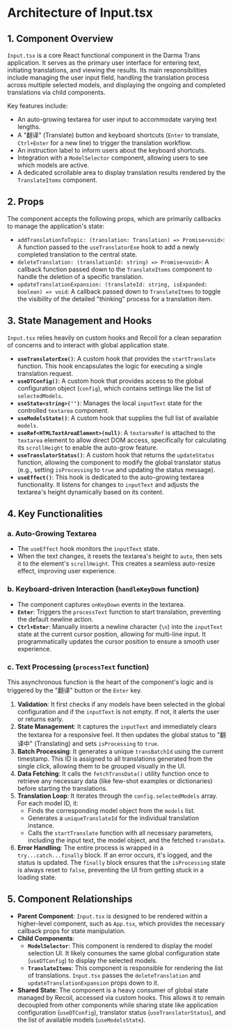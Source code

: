 # Architecture of Input.tsx

## 1. Component Overview
`Input.tsx` is a core React functional component in the Darma Trans application. It serves as the primary user interface for entering text, initiating translations, and viewing the results. Its main responsibilities include managing the user input field, handling the translation process across multiple selected models, and displaying the ongoing and completed translations via child components.

Key features include:
- An auto-growing textarea for user input to accommodate varying text lengths.
- A "翻译" (Translate) button and keyboard shortcuts (`Enter` to translate, `Ctrl+Enter` for a new line) to trigger the translation workflow.
- An instruction label to inform users about the keyboard shortcuts.
- Integration with a `ModelSelector` component, allowing users to see which models are active.
- A dedicated scrollable area to display translation results rendered by the `TranslateItems` component.

## 2. Props
The component accepts the following props, which are primarily callbacks to manage the application's state:
- `addTranslationToTopic: (translation: Translation) => Promise<void>`: A function passed to the `useTranslatorExe` hook to add a newly completed translation to the central state.
- `deleteTranslation: (translationId: string) => Promise<void>`: A callback function passed down to the `TranslateItems` component to handle the deletion of a specific translation.
- `updateTranslationExpansion: (translateId: string, isExpanded: boolean) => void`: A callback passed down to `TranslateItems` to toggle the visibility of the detailed "thinking" process for a translation item.

## 3. State Management and Hooks
`Input.tsx` relies heavily on custom hooks and Recoil for a clean separation of concerns and to interact with global application state.

- **`useTranslatorExe()`**: A custom hook that provides the `startTranslate` function. This hook encapsulates the logic for executing a single translation request.
- **`useDTConfig()`**: A custom hook that provides access to the global configuration object (`config`), which contains settings like the list of `selectedModels`.
- **`useState<string>('')`**: Manages the local `inputText` state for the controlled `textarea` component.
- **`useModelsState()`**: A custom hook that supplies the full list of available `models`.
- **`useRef<HTMLTextAreaElement>(null)`**: A `textareaRef` is attached to the `textarea` element to allow direct DOM access, specifically for calculating its `scrollHeight` to enable the auto-grow feature.
- **`useTranslatorStatus()`**: A custom hook that returns the `updateStatus` function, allowing the component to modify the global translator status (e.g., setting `isProcessing` to `true` and updating the status message).
- **`useEffect()`**: This hook is dedicated to the auto-growing textarea functionality. It listens for changes to `inputText` and adjusts the textarea's height dynamically based on its content.

## 4. Key Functionalities

### a. Auto-Growing Textarea
- The `useEffect` hook monitors the `inputText` state.
- When the text changes, it resets the textarea's height to `auto`, then sets it to the element's `scrollHeight`. This creates a seamless auto-resize effect, improving user experience.

### b. Keyboard-driven Interaction (`handleKeyDown` function)
- The component captures `onKeyDown` events in the textarea.
- **`Enter`**: Triggers the `processText` function to start translation, preventing the default newline action.
- **`Ctrl+Enter`**: Manually inserts a newline character (`\n`) into the `inputText` state at the current cursor position, allowing for multi-line input. It programmatically updates the cursor position to ensure a smooth user experience.

### c. Text Processing (`processText` function)
This asynchronous function is the heart of the component's logic and is triggered by the "翻译" button or the `Enter` key.
1.  **Validation**: It first checks if any models have been selected in the global configuration and if the `inputText` is not empty. If not, it alerts the user or returns early.
2.  **State Management**: It captures the `inputText` and immediately clears the textarea for a responsive feel. It then updates the global status to "翻译中" (Translating) and sets `isProcessing` to `true`.
3.  **Batch Processing**: It generates a unique `transBatchId` using the current timestamp. This ID is assigned to all translations generated from the single click, allowing them to be grouped visually in the UI.
4.  **Data Fetching**: It calls the `fetchTransData()` utility function once to retrieve any necessary data (like few-shot examples or dictionaries) before starting the translations.
5.  **Translation Loop**: It iterates through the `config.selectedModels` array. For each model ID, it:
    - Finds the corresponding model object from the `models` list.
    - Generates a `uniqueTranslateId` for the individual translation instance.
    - Calls the `startTranslate` function with all necessary parameters, including the input text, the model object, and the fetched `transData`.
6.  **Error Handling**: The entire process is wrapped in a `try...catch...finally` block. If an error occurs, it's logged, and the status is updated. The `finally` block ensures that the `isProcessing` state is always reset to `false`, preventing the UI from getting stuck in a loading state.

## 5. Component Relationships
- **Parent Component**: `Input.tsx` is designed to be rendered within a higher-level component, such as `App.tsx`, which provides the necessary callback props for state manipulation.
- **Child Components**:
    - **`ModelSelector`**: This component is rendered to display the model selection UI. It likely consumes the same global configuration state (`useDTConfig`) to display the selected models.
    - **`TranslateItems`**: This component is responsible for rendering the list of translations. `Input.tsx` passes the `deleteTranslation` and `updateTranslationExpansion` props down to it.
- **Shared State**: The component is a heavy consumer of global state managed by Recoil, accessed via custom hooks. This allows it to remain decoupled from other components while sharing state like application configuration (`useDTConfig`), translator status (`useTranslatorStatus`), and the list of available models (`useModelsState`).

<!-- Generated by Cline on 7/2/2025 based on analysis of viteui/src/react-app/Input.tsx -->
